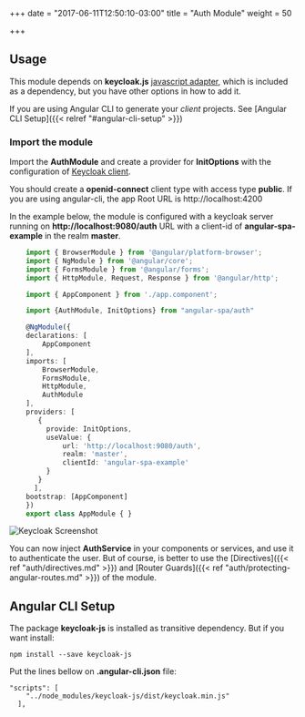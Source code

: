 +++
date = "2017-06-11T12:50:10-03:00"
title = "Auth Module"
weight = 50

+++

## Usage

This module depends on **keycloak.js** 
[javascript adapter](https://www.keycloak.org/docs/latest/securing_apps/index.html#_javascript_adapter), 
which is included as a dependency, but you have other options in how to add it.

If you are using Angular CLI to generate your _client_ projects. See [Angular CLI Setup]({{< relref "#angular-cli-setup" >}})

### Import the module

Import the **AuthModule** and create a provider for **InitOptions** with the configuration of 
[Keycloak client](https://www.keycloak.org/docs/latest/securing_apps/index.html). 

You should create a **openid-connect** client type with access type **public**. 
If you are using angular-cli, the app Root URL is http://localhost:4200

In the example below, the module is configured with a keycloak server running on **http://localhost:9080/auth** URL
 with a client-id of **angular-spa-example** in the realm **master**.

```typescript
    import { BrowserModule } from '@angular/platform-browser';
    import { NgModule } from '@angular/core';
    import { FormsModule } from '@angular/forms';
    import { HttpModule, Request, Response } from '@angular/http';

    import { AppComponent } from './app.component';

    import {AuthModule, InitOptions} from "angular-spa/auth"

    @NgModule({
    declarations: [
        AppComponent
    ],
    imports: [
        BrowserModule,
        FormsModule,
        HttpModule,
        AuthModule
    ],
    providers: [
       {
         provide: InitOptions,
         useValue: {
             url: 'http://localhost:9080/auth',
             realm: 'master',
             clientId: 'angular-spa-example'
         }
       }
      ],
    bootstrap: [AppComponent]
    })
    export class AppModule { }
```



![Keycloak Screenshot](/images/screenshot-keycloak-admin.png)

You can now inject **AuthService** in your components or services, and use it to authenticate the user. 
But of course, is better to use the [Directives]({{< ref "auth/directives.md" >}}) 
and [Router Guards]({{< ref "auth/protecting-angular-routes.md" >}}) of the module.


## Angular CLI Setup

The package **keycloak-js** is installed as transitive dependency. But if you want install:

    npm install --save keycloak-js

Put the lines bellow on **.angular-cli.json**
file:

    "scripts": [
        "../node_modules/keycloak-js/dist/keycloak.min.js"
      ],

[keycloakscreenshot]: /images/screenshot-keycloak-admin.png